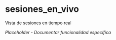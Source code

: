 # sesiones_en_vivo

Vista de sesiones en tiempo real

*Placeholder - Documentar funcionalidad específica*
